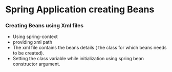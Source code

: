 # Spring Application creating Beans 

### Creating Beans using Xml files

- Using spring-context
- providing xml path 
- The xml file contains the beans details ( the class for which beans needs to be created).
- Setting the class variable while initialization using spring bean constructor argument.
